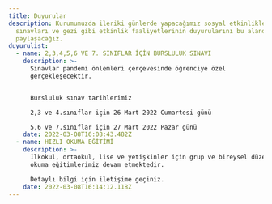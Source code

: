 ```yaml
---
title: Duyurular
description: Kurumumuzda ileriki günlerde yapacağımız sosyal etkinlikler, deneme
  sınavları ve gezi gibi etkinlik faaliyetlerinin duyurularını bu alanda
  paylaşacağız.
duyurulist:
  - name: 2,3,4,5,6 VE 7. SINIFLAR İÇİN BURSLULUK SINAVI
    description: >-
      Sınavlar pandemi önlemleri çerçevesinde öğrenciye özel
      gerçekleşecektir.


      Bursluluk sınav tarihlerimiz  

      2,3 ve 4.sınıflar için 26 Mart 2022 Cumartesi günü                                                                                                              

      5,6 ve 7.sınıflar için 27 Mart 2022 Pazar günü
    date: 2022-03-08T16:08:43.482Z
  - name: HIZLI OKUMA EĞİTİMİ
    description: >-
      İlkokul, ortaokul, lise ve yetişkinler için grup ve bireysel düzeyde hızlı
      okuma eğitimlerimiz devam etmektedir. 

      Detaylı bilgi için iletişime geçiniz.
    date: 2022-03-08T16:14:12.118Z
---
```

